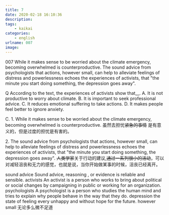 ```yaml
---
title: 7
date: 2020-02-18 16:10:36
description:
tags:
	- kaikai
categories:
	- english
urlname: 007
image:
---
```

<span id="inline-yellow">007</span>
While it makes sense to be worried about the climate emergency, becoming overwhelmed is counterproductive. The sound advice from psychologists that actions, however small, can help to alleviate feelings of distress and powerlessness echoes the experiences of activists, that "the minute you start doing something, the depression goes away".

<span id="inline-blue">Q</span>
According to the text, the experiences of activists show that__.
A. It is not productive to worry about climate.
B. It is important to seek professional advice.
C. It reduces emotional suffering to take actions.
D. It makes people feel better to ignore anxiety.

<!--more-->
C.
<span id="inline-toc">1.</span>
While it makes sense to be worried about the climate emergency, becoming overwhelmed is counterproductive.
虽然去担忧~~紧急的事情~~ 是有意义的，但是过度的担忧是有害的。


<span id="inline-toc">2.</span>
The sound advice from psychologists that actions, however small, can help to alleviate feelings of distress and powerlessness echoes the experiences of activists, that "the minute you start doing something, the depression goes away".
~~人类学家~~关于行动的建议,~~通过一系列很小的活动~~，可以对减轻沮丧和无力的感觉，也就是说，当你开始做某事的时候，沮丧已经离开。

<span id="inline-green">sound advice</span> Sound advice, reasoning , or evidence is reliable and sensible.
<span id="inline-green">activists</span> An activist is a person who works to bring about political or social changes by campaigning in public or working for an organization.
<span id="inline-green">psychologists</span> A psychologist is a person who studies the human mind and tries to explain why people behave in the way that they do.
<span id="inline-green">depression</span> the state of feeling every unhappy and without hope for the future.
<span id="inline-green">however small</span> 无论多么微不足道
